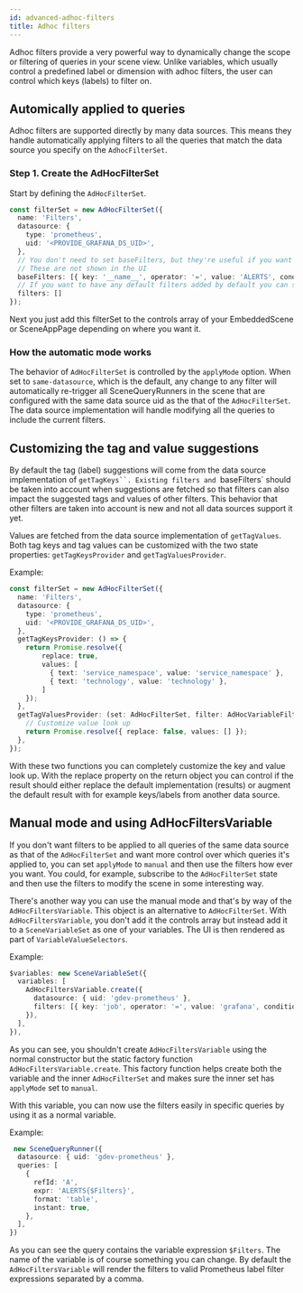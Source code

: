 ```yaml
---
id: advanced-adhoc-filters
title: Adhoc filters
---
```


Adhoc filters provide a very powerful way to dynamically change the scope or filtering of queries in your scene view. Unlike variables, which usually control a predefined label or dimension with adhoc filters,
the user can control which keys (labels) to filter on.

## Automically applied to queries

Adhoc filters are supported directly by many data sources. This means they handle automatically applying filters to all the queries that match the data source you specify on the `AdhocFilterSet`.

### Step 1. Create the AdHocFilterSet

Start by defining the `AdHocFilterSet`.

```ts
const filterSet = new AdHocFilterSet({
  name: 'Filters',
  datasource: {
    type: 'prometheus',
    uid: '<PROVIDE_GRAFANA_DS_UID>',
  },
  // You don't need to set baseFilters, but they're useful if you want to limit label suggestions to only those you deem relevant for the scene.
  // These are not shown in the UI
  baseFilters: [{ key: '__name__', operator: '=', value: 'ALERTS', condition: '' }],
  // If you want to have any default filters added by default you can specify those here
  filters: []
});
```

Next you just add this filterSet to the controls array of your EmbeddedScene or SceneAppPage depending on where you want it.


### How the automatic mode works

The behavior of `AdHocFilterSet` is controlled by the `applyMode` option. When set to `same-datasource`, which is the default, any change to any filter will automatically re-trigger all
SceneQueryRunners in the scene that are configured with the same data source uid as the that of the `AdHocFilterSet`. The data source implementation will handle modifying all the queries
to include the current filters.

## Customizing the tag and value suggestions

By default the tag (label) suggestions will come from the data source implementation of `getTagKeys``. Existing filters and `baseFilters`  should be taken into account when suggestions are fetched so that filters
can also impact the suggested tags and values of other filters. This behavior that other filters are taken into account is new and not all data sources support it yet.

Values are fetched from the data source implementation of `getTagValues`. Both tag keys and tag values can be customized with the two state properties: `getTagKeysProvider` and `getTagValuesProvider`.

Example:

```ts
const filterSet = new AdHocFilterSet({
  name: 'Filters',
  datasource: {
    type: 'prometheus',
    uid: '<PROVIDE_GRAFANA_DS_UID>',
  },
  getTagKeysProvider: () => {
    return Promise.resolve({
        replace: true,
        values: [
          { text: 'service_namespace', value: 'service_namespace' },
          { text: 'technology', value: 'technology' },
        ]
    });
  },
  getTagValuesProvider: (set: AdHocFilterSet, filter: AdHocVariableFilter) => {
    // Customize value look up
    return Promise.resolve({ replace: false, values: [] });
  },
});
```

With these two functions you can completely customize the key and value look up. With the replace property on the return object you can control if the result should either replace the default implementation (results) or augment the default result with for example keys/labels from another data source.

## Manual mode and using AdHocFiltersVariable

If you don't want filters to be applied to all queries of the same data source as that of the `AdHocFilterSet` and want more control over which queries it's applied to, you can set `applyMode` to `manual` and
then use the filters how ever you want. You could, for example, subscribe to the `AdHocFilterSet` state and then use the filters to modify the scene in some interesting way.

There's another way you can use the manual mode and that's by way of the `AdHocFiltersVariable`. This object is an alternative to `AdHocFilterSet`. With `AdHocFiltersVariable`, you
don't add it the controls array but instead add it to a `SceneVariableSet` as one of your variables. The UI is then rendered as part of `VariableValueSelectors`.

Example:

```ts
$variables: new SceneVariableSet({
  variables: [
    AdHocFiltersVariable.create({
      datasource: { uid: 'gdev-prometheus' },
      filters: [{ key: 'job', operator: '=', value: 'grafana', condition: '' }],
    }),
  ],
}),
```

As you can see, you shouldn't create `AdHocFiltersVariable` using the normal constructor but the static factory function `AdHocFiltersVariable.create`. This factory function helps create both the variable
and the inner `AdHocFilterSet` and makes sure the inner set has `applyMode` set to `manual`.

With this variable, you can now use the filters easily in specific queries by using it as a normal variable.

Example:

```ts
 new SceneQueryRunner({
  datasource: { uid: 'gdev-prometheus' },
  queries: [
    {
      refId: 'A',
      expr: 'ALERTS{$Filters}',
      format: 'table',
      instant: true,
    },
  ],
})
```

As you can see the query contains the variable expression `$Filters`. The name of the variable is of course something you can change. By default the `AdHocFiltersVariable` will render the filters to valid
Prometheus label filter expressions separated by a comma.



